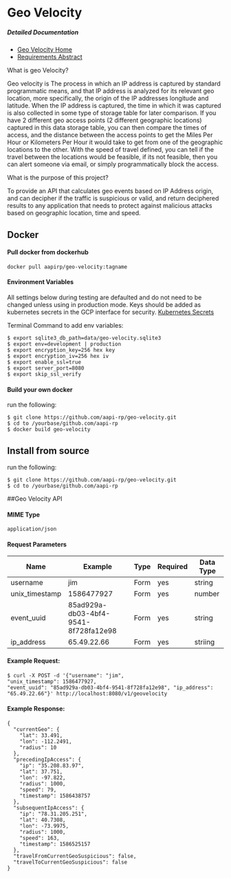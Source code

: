 # Geo Velocity

##### Detailed Documentation
- [Geo Velocity Home](https://github.com/aapi-rp/geo-velocity/wiki "Geo Velocity Home")
- [Requirements Abstract](https://github.com/aapi-rp/geo-velocity/wiki/Requirements_Abstract "Requirements Abstract")

What is geo Velocity?

Geo velocity is The process in which an IP address is captured by standard programmatic means, and that IP address is analyzed for its relevant geo location, more specifically, the origin of the IP addresses longitude and latitude. When the IP address is captured, the time in which it was captured is also collected in some type of storage table for later comparison. If you have 2 different geo access points (2 different geographic locations) captured in this data storage table, you can then compare the times of access, and the distance between the access points to get the Miles Per Hour or Kilometers Per Hour it would take to get from one of the geographic locations to the other. With the speed of travel defined, you can tell if the travel between the locations would be feasible, if its not feasible, then you can alert someone via email, or simply programmatically block the access.

What is the purpose of this project?

To provide an API that calculates geo events based on IP Address origin, and can decipher if the traffic is suspicious or valid, and return deciphered results to any application that needs to protect against malicious attacks based on geographic location, time and speed.

## Docker
#### Pull docker from dockerhub
```
docker pull aapirp/geo-velocity:tagname
```

#### Environment Variables

All settings below during testing are defaulted and do not need to be changed unless using in production mode. Keys should be added as kubernetes secrets in the GCP interface for security. [Kubernetes Secrets](https://kubernetes.io/docs/concepts/configuration/secret/ "Kubernetes Secrets")

Terminal Command to add env variables:
```
$ export sqlite3_db_path=data/geo-velocity.sqlite3
$ export env=development | production
$ export encryption_key=256 hex key
$ export encryption_iv=256 hex iv
$ export enable_ssl=true
$ export server_port=8080
$ export skip_ssl_verify
```

#### Build your own docker

run the following:
```
$ git clone https://github.com/aapi-rp/geo-velocity.git
$ cd to /yourbase/github.com/aapi-rp
$ docker build geo-velocity
```

## Install from source
run the following:
```
$ git clone https://github.com/aapi-rp/geo-velocity.git
$ cd to /yourbase/github.com/aapi-rp
```


##Geo Velocity API

#### MIME Type
```
application/json
```

#### Request Parameters

| Name           | Example                              | Type | Required | Data Type |
|----------------|--------------------------------------|------|----------|-----------|
| username       | jim                                  | Form | yes      | string    |
| unix_timestamp | 1586477927                           | Form | yes      | number    |
| event_uuid     | 85ad929a-db03-4bf4-9541-8f728fa12e98 | Form | yes      | string    |
| ip_address     | 65.49.22.66                          | Form | yes      | striing   |


#### Example Request:

```
$ curl -X POST -d '{"username": "jim",
"unix_timestamp": 1586477927,
"event_uuid": "85ad929a-db03-4bf4-9541-8f728fa12e98", "ip_address": "65.49.22.66"}' http://localhost:8080/v1/geovelocity
```

#### Example Response:

```
{
  "currentGeo": {
    "lat": 33.491,
    "lon": -112.2491,
    "radius": 10
  },
  "precedingIpAccess": {
    "ip": "35.208.83.97",
    "lat": 37.751,
    "lon": -97.822,
    "radius": 1000,
    "speed": 79,
    "timestamp": 1586438757
  },
  "subsequentIpAccess": {
    "ip": "78.31.205.251",
    "lat": 40.7308,
    "lon": -73.9975,
    "radius": 1000,
    "speed": 163,
    "timestamp": 1586525157
  },
  "travelFromCurrentGeoSuspicious": false,
  "travelToCurrentGeoSuspicious": false
}
```
